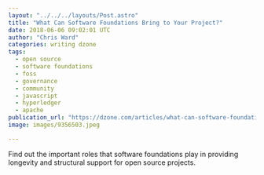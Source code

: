 ```yaml
---
layout: "../../../layouts/Post.astro"
title: "What Can Software Foundations Bring to Your Project?"
date: 2018-06-06 09:02:01 UTC
author: "Chris Ward"
categories: writing dzone
tags:
  - open source
  - software foundations
  - foss
  - governance
  - community
  - javascript
  - hyperledger
  - apache
publication_url: "https://dzone.com/articles/what-can-software-foundations-bring-to-your-projec"
image: images/9356503.jpeg

---
```

Find out the important roles that software foundations play in providing longevity and structural support for open source projects.

